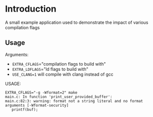 # Introduction

A small example application used to demonstrate the impact of various
compilation flags

## Usage

Arguments:

- `EXTRA_CFLAGS`="compilation flags to build with"
- `EXTRA_LDFLAGS`="ld flags to build with"
- `USE_CLANG=1` will compile with clang instead of gcc

USAGE:

```
EXTRA_CFLAGS="-g -Wformat=2" make
main.c: In function 'print_user_provided_buffer':
main.c:82:3: warning: format not a string literal and no format arguments [-Wformat-security]
   printf(buf);
```
